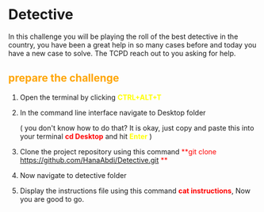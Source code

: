 # Detective

In this challenge you will be playing the roll of the best detective in the country, you have been a great help in so many cases before and today you have a new case to solve. The TCPD reach out to you asking for help.

## <span style="color:orange">**prepare the challenge**</span>
1) Open the terminal by clicking  <span style="color:yellow">**CTRL+ALT+T**</span>

2) In the command line interface navigate to Desktop folder 

    ( you don't know how to do that? It is okay, just copy and paste this into your terminal <span style="color:red">**cd Desktop**</span> and hit <span style="color:yellow">**Enter**</span> )
    
3) Clone the project repository using this command <span style="color:red">**git clone https://github.com/HanaAbdi/Detective.git **</span>

4) Now navigate to detective folder 

5) Display the instructions file using this command <span style="color:red">**cat instructions**</span>, Now you are good to go.
